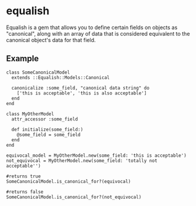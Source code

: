 # equalish
Equalish is a gem that allows you to define certain fields on objects as "canonical", along with an array of data that is considered equivalent to the canonical object's data for that field.

## Example

```
class SomeCanonicalModel
  extends ::Equalish::Models::Canonical

  canonicalize :some_field, "canonical data string" do
    ['this is acceptable', 'this is also acceptable']
  end
end

class MyOtherModel
  attr_accessor :some_field
  
  def initialize(some_field:)
    @some_field = some_field
  end
end

equivocal_model = MyOtherModel.new(some_field: 'this is acceptable')
not_equivocal = MyOtherModel.new(some_field: 'totally not acceptable'')

#returns true
SomeCanonicalModel.is_canonical_for?(equivocal)

#returns false
SomeCanonicalModel.is_canonical_for?(not_equivocal)
```
